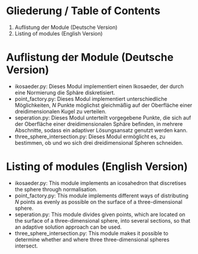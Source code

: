# Gliederung / Table of Contents
1. Auflistung der Module (Deutsche Version)
2. Listing of modules (English Version)


# Auflistung der Module (Deutsche Version)
* ikosaeder.py: Dieses Modul implementiert einen Ikosaeder, der durch eine Normierung die Sphäre diskretisiert.
* point_factory.py: Dieses Modul implementiert unterschiedliche Möglichkeiten, *N* Punkte möglichst gleichmäßig auf der Oberfläche einer dreidimensionalen Kugel zu verteilen.
* seperation.py: Dieses Modul unterteilt vorgegebene Punkte, die sich auf der Oberfläche einer dreidimensionalen Sphäre befinden, in mehrere Abschnitte, sodass 
   ein adaptiver Lösungsansatz genutzt werden kann.
* three_sphere_intersection.py: Dieses Modul ermöglicht es, zu bestimmen, ob und wo  sich drei dreidimensional Spheren schneiden.

# Listing of modules (English Version)
* ikosaeder.py: This module implements an icosahedron that discretises the sphere through normalisation.
* point_factory.py: This module implements different ways of distributing *N* points as evenly as possible on the surface of a three-dimensional sphere.
* seperation.py: This module divides given points, which are located on the surface of a three-dimensional sphere, into several sections, so that 
   an adaptive solution approach can be used.
* three_sphere_intersection.py: This module makes it possible to determine whether and where three three-dimensional spheres intersect.


